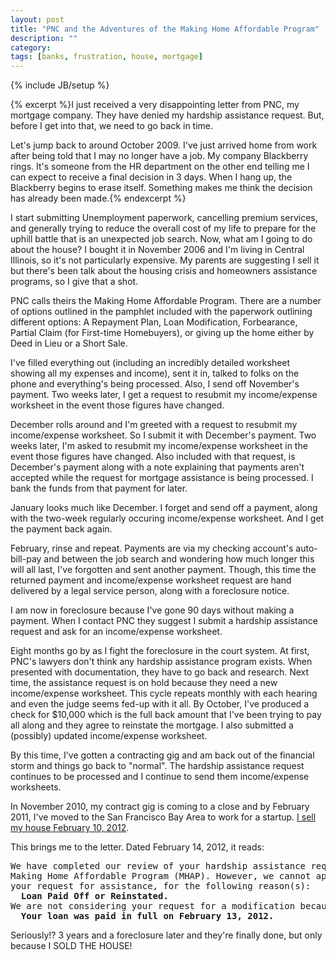 ```yaml
---
layout: post
title: "PNC and the Adventures of the Making Home Affordable Program"
description: ""
category: 
tags: [banks, frustration, house, mortgage]
---
```

{% include JB/setup %}

{% excerpt %}I just received a very disappointing letter from PNC, my mortgage company. They have denied my hardship assistance request. But, before I get into that, we need to go back in time.

Let's jump back to around October 2009. I've just arrived home from work after being told that I may no longer have a job. My company Blackberry rings. It's someone from the HR department on the other end telling me I can expect to receive a final decision in 3 days. When I hang up, the Blackberry begins to erase itself. Something makes me think the decision has already been made.{% endexcerpt %}

I start submitting Unemployment paperwork, cancelling premium services, and generally trying to reduce the overall cost of my life to prepare for the uphill battle that is an unexpected job search. Now, what am I going to do about the house? I bought it in November 2006 and I'm living in Central Illinois, so it's not particularly expensive. My parents are suggesting I sell it but there's been talk about the housing crisis and homeowners assistance programs, so I give that a shot.

PNC calls theirs the Making Home Affordable Program. There are a number of options outlined in the pamphlet included with the paperwork outlining different options: A Repayment Plan, Loan Modification, Forbearance, Partial Claim (for First-time Homebuyers), or giving up the home either by Deed in Lieu or a Short Sale.

I've filled everything out (including an incredibly detailed worksheet showing all my expenses and income), sent it in, talked to folks on the phone and everything's being processed. Also, I send off November's payment. Two weeks later, I get a request to resubmit my income/expense worksheet in the event those figures have changed.

December rolls around and I'm greeted with a request to resubmit my income/expense worksheet. So I submit it with December's payment. Two weeks later, I'm asked to resubmit my income/expense worksheet in the event those figures have changed. Also included with that request, is December's payment along with a note explaining that payments aren't accepted while the request for mortgage assistance is being processed. I bank the funds from that payment for later.

January looks much like December. I forget and send off a payment, along with the two-week regularly occuring income/expense worksheet. And I get the payment back again.

February, rinse and repeat. Payments are via my checking account's auto-bill-pay and between the job search and wondering how much longer this will all last, I've forgotten and sent another payment. Though, this time the returned payment and income/expense worksheet request are hand delivered by a legal service person, along with a foreclosure notice.

I am now in foreclosure because I've gone 90 days without making a payment. When I contact PNC they suggest I submit a hardship assistance request and ask for an income/expense worksheet.

Eight months go by as I fight the foreclosure in the court system. At first, PNC's lawyers don't think any hardship assistance program exists. When presented with documentation, they have to go back and research. Next time, the assistance request is on hold because they need a new income/expense worksheet. This cycle repeats monthly with each hearing and even the judge seems fed-up with it all. By October, I've produced a check for $10,000 which is the full back amount that I've been trying to pay all along and they agree to reinstate the mortgage. I also submitted a (possibly) updated income/expense worksheet.

By this time, I've gotten a contracting gig and am back out of the financial storm and things go back to "normal". The hardship assistance request continues to be processed and I continue to send them income/expense worksheets.

In November 2010, my contract gig is coming to a close and by February 2011, I've moved to the San Francisco Bay Area to work for a startup. <a href="http://opie.at/sold-mah-house">I sell my house February 10, 2012</a>.

This brings me to the letter. Dated February 14, 2012, it reads:

<pre>We have completed our review of your hardship assistance request under the
Making Home Affordable Program (MHAP). However, we cannot approve or finalize
your request for assistance, for the following reason(s):
  <strong>Loan Paid Off or Reinstated.</strong>
We are not considering your request for a modification because:
  <strong>Your loan was paid in full on February 13, 2012.</strong></pre>

Seriously!? 3 years and a foreclosure later and they're finally done, but only because I SOLD THE HOUSE!
